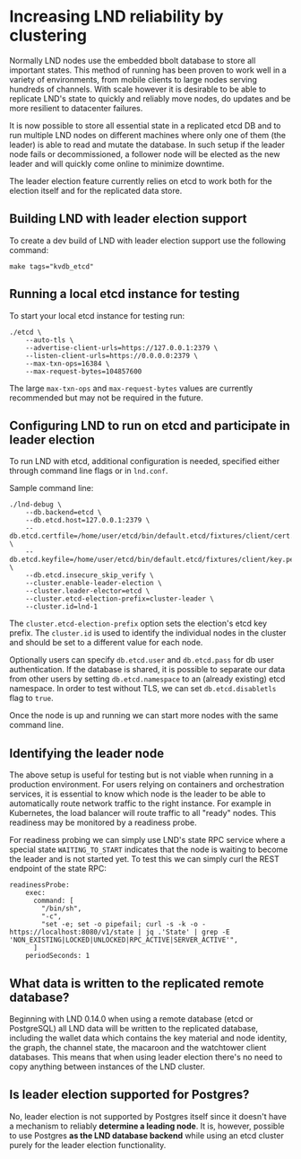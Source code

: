 # Increasing LND reliability by clustering

Normally LND nodes use the embedded bbolt database to store all important states.
This method of running has been proven to work well in a variety of environments,
from mobile clients to large nodes serving hundreds of channels. With scale however
it is desirable to be able to replicate LND's state to quickly and reliably move nodes,
do updates and be more resilient to datacenter failures.

It is now possible to store all essential state in a replicated etcd DB and to
run multiple LND nodes on different machines where only one of them (the leader) 
is able to read and mutate the database. In such setup if the leader node fails
or decommissioned, a follower node will be elected as the new leader and will
quickly come online to minimize downtime.

The leader election feature currently relies on etcd to work both for the election
itself and for the replicated data store.

## Building LND with leader election support

To create a dev build of LND with leader election support use the following command:

```shell
make tags="kvdb_etcd"
```

## Running a local etcd instance for testing

To start your local etcd instance for testing run:

```shell
./etcd \
    --auto-tls \
    --advertise-client-urls=https://127.0.0.1:2379 \
    --listen-client-urls=https://0.0.0.0:2379 \
    --max-txn-ops=16384 \
    --max-request-bytes=104857600
```

The large `max-txn-ops` and `max-request-bytes` values are currently recommended
but may not be required in the future.

## Configuring LND to run on etcd and participate in leader election

To run LND with etcd, additional configuration is needed, specified either
through command line flags or in `lnd.conf`.

Sample command line:

```shell
./lnd-debug \
    --db.backend=etcd \
    --db.etcd.host=127.0.0.1:2379 \
    --db.etcd.certfile=/home/user/etcd/bin/default.etcd/fixtures/client/cert.pem \
    --db.etcd.keyfile=/home/user/etcd/bin/default.etcd/fixtures/client/key.pem \
    --db.etcd.insecure_skip_verify \
    --cluster.enable-leader-election \
    --cluster.leader-elector=etcd \
    --cluster.etcd-election-prefix=cluster-leader \
    --cluster.id=lnd-1
```
The `cluster.etcd-election-prefix` option sets the election's etcd key prefix. 
The `cluster.id` is used to identify the individual nodes in the cluster
and should be set to a different value for each node.

Optionally users can specify `db.etcd.user` and `db.etcd.pass` for db user
authentication. If the database is shared, it is possible to separate our data
from other users by setting `db.etcd.namespace` to an (already existing) etcd
namespace. In order to test without TLS, we can set `db.etcd.disabletls`
flag to `true`.

Once the node is up and running we can start more nodes with the same command line.

## Identifying the leader node

The above setup is useful for testing but is not viable when running in a production
environment. For users relying on containers and orchestration services, it is
essential to know which node is the leader to be able to automatically route
network traffic to the right instance. For example in Kubernetes, the load balancer
will route traffic to all "ready" nodes. This readiness may be monitored by a
readiness probe.

For readiness probing we can simply use LND's state RPC service where a special state
`WAITING_TO_START` indicates that the node is waiting to become the leader and is
not started yet. To test this we can simply curl the REST endpoint of the state RPC:

```
readinessProbe:
    exec:
      command: [
        "/bin/sh",
        "-c",
        "set -e; set -o pipefail; curl -s -k -o - https://localhost:8080/v1/state | jq .'State' | grep -E 'NON_EXISTING|LOCKED|UNLOCKED|RPC_ACTIVE|SERVER_ACTIVE'",
      ]
    periodSeconds: 1
```

## What data is written to the replicated remote database? 

Beginning with LND 0.14.0 when using a remote database (etcd or PostgreSQL) all
LND data will be written to the replicated database, including the wallet data
which contains the key material and node identity, the graph, the channel state,
the macaroon and the watchtower client databases. This means that when using
leader election there's no need to copy anything between instances of the LND
cluster.

## Is leader election supported for Postgres?

No, leader election is not supported by Postgres itself since it doesn't have a
mechanism to reliably **determine a leading node**. It is, however, possible to
use Postgres **as the LND database backend** while using an etcd cluster purely
for the leader election functionality. 
